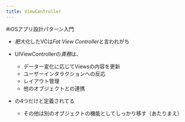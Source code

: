 ```yaml
---
title: ViewController
---
```


\#iOSアプリ設計パターン入門

* *肥大化*したVCは*Fat View Controller*と言われがち

* UIViewControllerの*責務*は、
  
  * データー変化に応じてViewsの内容を更新
  * ユーザーインタラクションへの反応
  * レイアウト管理
  * 他のオブジェクトとの連携
* の4つだけと定義されてる
  
  * その他は別のオブジェクトの機能としてしっかり移す（あたりまえ）
